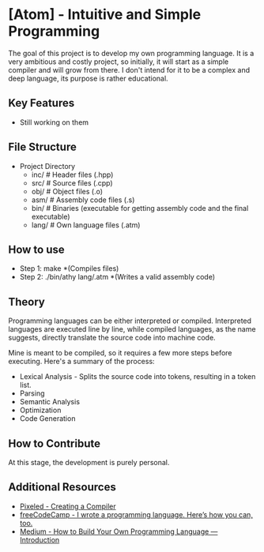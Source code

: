 # [Atom] - Intuitive and Simple Programming

The goal of this project is to develop my own programming language. It is a very ambitious and costly project, so initially, it will start as a simple compiler and will grow from there. I don't intend for it to be a complex and deep language, its purpose is rather educational.

## Key Features
- Still working on them

## File Structure
 - Project Directory
    - inc/             # Header files (.hpp)
    - src/             # Source files (.cpp)
    - obj/             # Object files (.o)
    - asm/             # Assembly code files (.s)
    - bin/             # Binaries (executable for getting assembly code and the final executable)
    - lang/            # Own language files (.atm)

## How to use
- Step 1: make *(Compiles files)
- Step 2: ./bin/athy lang/<file>.atm *(Writes a valid assembly code)

## Theory
Programming languages can be either interpreted or compiled. Interpreted languages are executed line by line, while compiled languages, as the name suggests, directly translate the source code into machine code.

Mine is meant to be compiled, so it requires a few more steps before executing. Here's a summary of the process:
- Lexical Analysis - Splits the source code into tokens, resulting in a token list.
- Parsing
- Semantic Analysis
- Optimization
- Code Generation

## How to Contribute
At this stage, the development is purely personal.

## Additional Resources
- [Pixeled - Creating a Compiler](https://www.youtube.com/watch?v=vcSijrRsrY0&list=PLUDlas_Zy_qC7c5tCgTMYq2idyyT241qs)
- [freeCodeCamp - I wrote a programming language. Here’s how you can, too.](https://www.freecodecamp.org/news/the-programming-language-pipeline-91d3f449c919/)
- [Medium - How to Build Your Own Programming Language — Introduction](https://ruslandzhafarov.medium.com/how-to-create-your-own-programming-language-introduction-7c848585c59)
